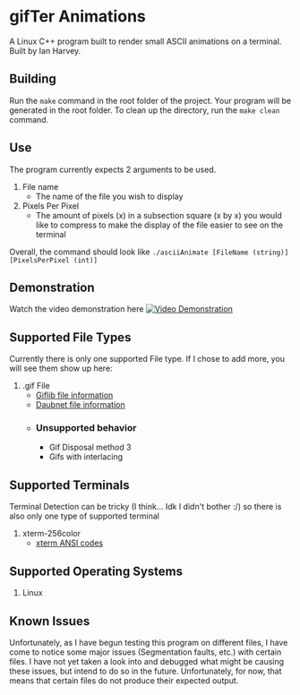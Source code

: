 # gifTer Animations
A Linux C++ program built to render small ASCII animations on a terminal.
Built by Ian Harvey.

## Building
Run the `make` command in the root folder of the project. Your program will be generated in the root folder. To clean up the directory, run the `make clean` command.

## Use
The program currently expects 2 arguments to be used.
1. File name
   - The name of the file you wish to display
2. Pixels Per Pixel
   - The amount of pixels (x) in a subsection square (x by x) you would like to compress to make the display of the file easier to see on the terminal

Overall, the command should look like `./asciiAnimate [FileName (string)] [PixelsPerPixel (int)]`

## Demonstration
Watch the video demonstration here
[![Video Demonstration](https://img.youtube.com/vi/f0_KpcjPcG4/maxresdefault.jpg)](https://www.youtube.com/watch?v=f0_KpcjPcG4)

## Supported File Types
Currently there is only one supported File type. If I chose to add more, you will see them show up here:
1. .gif File
   - [Giflib file information](https://giflib.sourceforge.net/whatsinagif/bits_and_bytes.html)
   - [Daubnet file information](https://www.daubnet.com/en/file-format-gif)
   - ### Unsupported behavior
     - Gif Disposal method 3
     - Gifs with interlacing

## Supported Terminals
Terminal Detection can be tricky (I think... Idk I didn't bother :/) so there is also only one type of supported terminal
1. xterm-256color
   - [xterm ANSI codes](https://www.ditig.com/256-colors-cheat-sheet)

## Supported Operating Systems
1. Linux


## Known Issues
Unfortunately, as I have begun testing this program on different files, I have come to notice some major issues (Segmentation faults, etc.) with certain files. I have not yet taken a look into and debugged what might be causing these issues, but intend to do so in the future. Unfortunately, for now, that means that certain files do not produce their expected output.
